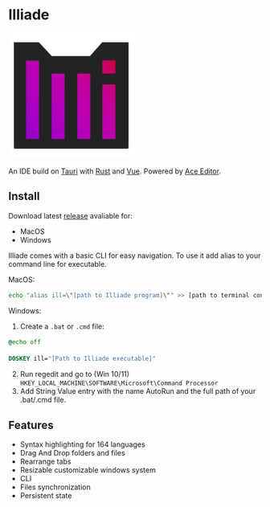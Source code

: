 # Illiade

<img src="./src/assets/logo.png" alt="Illiade logo" width="250px" />

An IDE build on [Tauri](https://tauri.app/) with [Rust](https://www.rust-lang.org/) and [Vue](https://vuejs.org/). Powered by [Ace Editor](https://ace.c9.io/).

## Install

Download latest [release](https://github.com/KrosFire/Illiade/releases) avaliable for:

* MacOS
* Windows

Illiade comes with a basic CLI for easy navigation. To use it add alias to your command line for executable.

MacOS:

```sh
echo "alias ill=\"[path to Illiade program]\"" >> [path to terminal config file]
```

Windows:

1. Create a `.bat` or `.cmd` file:
```bat
@echo off

DOSKEY ill="[Path to Illiade executable]"
```
2. Run regedit and go to (Win 10/11) `HKEY_LOCAL_MACHINE\SOFTWARE\Microsoft\Command Processor`
3. Add String Value entry with the name AutoRun and the full path of your .bat/.cmd file.

## Features

* Syntax highlighting for 164 languages
* Drag And Drop folders and files
* Rearrange tabs
* Resizable customizable windows system
* CLI
* Files synchronization
* Persistent state
